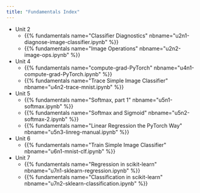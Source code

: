 ```yaml
---
title: "Fundamentals Index"
---
```


- Unit 2
  - {{% fundamentals name="Classifier Diagnostics" nbname="u2n1-diagnose-image-classifier.ipynb" %}}
  - {{% fundamentals name="Image Operations" nbname="u2n2-image-ops.ipynb" %}}
- Unit 4
  - {{% fundamentals name="compute-grad-PyTorch" nbname="u4n1-compute-grad-PyTorch.ipynb" %}}
  - {{% fundamentals name="Trace Simple Image Classifier" nbname="u4n2-trace-mnist.ipynb" %}}
- Unit 5
  - {{% fundamentals name="Softmax, part 1" nbname="u5n1-softmax.ipynb" %}}
  - {{% fundamentals name="Softmax and Sigmoid" nbname="u5n2-softmax-2.ipynb" %}}
  - {{% fundamentals name="Linear Regression the PyTorch Way" nbname="u5n3-linreg-manual.ipynb" %}}
- Unit 6
  - {{% fundamentals name="Train Simple Image Classifier" nbname="u6n1-mnist-clf.ipynb" %}}
- Unit 7
  - {{% fundamentals name="Regression in scikit-learn" nbname="u7n1-sklearn-regression.ipynb" %}}
  - {{% fundamentals name="Classification in scikit-learn" nbname="u7n2-sklearn-classification.ipynb" %}}
